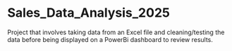 # Sales_Data_Analysis_2025
Project that involves taking data from an Excel file and cleaning/testing the data before being displayed on a PowerBi dashboard to review results.
